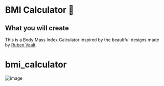 # BMI Calculator 💪




## What you will create

This is a Body Mass Index Calculator inspired by the beautiful designs made by [Ruben Vaalt](https://dribbble.com/shots/4585382-Simple-BMI-Calculator).

# bmi_calculator
![image](https://user-images.githubusercontent.com/72429366/151647478-e2c26f5e-1972-4844-8a8b-426bfacad4b1.png)
